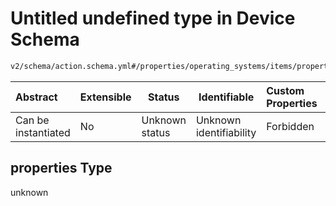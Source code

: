 # Untitled undefined type in Device Schema

```txt
v2/schema/action.schema.yml#/properties/operating_systems/items/properties/steps/items/properties/actions/items/oneOf/1/properties/core:info/properties
```




| Abstract            | Extensible | Status         | Identifiable            | Custom Properties | Additional Properties | Access Restrictions | Defined In                                                           |
| :------------------ | ---------- | -------------- | ----------------------- | :---------------- | --------------------- | ------------------- | -------------------------------------------------------------------- |
| Can be instantiated | No         | Unknown status | Unknown identifiability | Forbidden         | Allowed               | none                | [device.schema.json\*](../device.schema.json "open original schema") |

## properties Type

unknown
